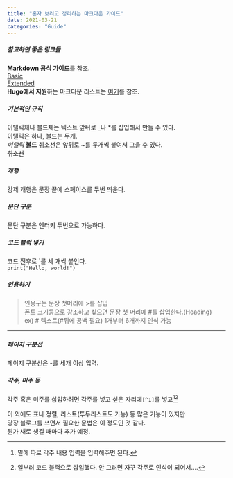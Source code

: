 ```yaml
---
title: "혼자 보려고 정리하는 마크다운 가이드"
date: 2021-03-21
categories: "Guide"
---
```

##### 참고하면 좋은 링크들
**Markdown 공식 가이드**를 참조.  
[Basic](https://www.markdownguide.org/basic-syntax/)  
[Extended](https://www.markdownguide.org/extended-syntax/)  
**Hugo에서 지원**하는 마크다운 리스트는 [여기](https://www.markdownguide.org/tools/hugo/)를 참조.

##### 기본적인 규칙
이탤릭체나 볼드체는 텍스트 앞뒤로 _나 *를 삽입해서 만들 수 있다.  
이탤릭은 하나, 볼드는 두개.  
*이탤릭* __볼드__
취소선은 앞뒤로 ~를 두개씩 붙여서 그을 수 있다.  
~~취소선~~


##### 개행
강제 개행은 문장 끝에 스페이스를 두번 띄운다.  


##### 문단 구분
문단 구분은 엔터키 두번으로 가능하다.  
<!--~~내가 쓰는 테마는 #으로 소제목을 붙임으로써 우측에 색인 기능을 지원하는데, 이상하게 ##, ### 밖에 인식을 못한다.~~  
해결법: config 파일에 아래의 코드를 추가한다.  
```
[markup]
  [markup.tableOfContents]
    endLevel = 6 #default 3
    ordered = false
    startLevel = 1 #default 2
```-->
##### 코드 블럭 넣기
코드 전후로 `를 세 개씩 붙인다.  
```print("Hello, world!")```


##### 인용하기
>인용구는 문장 첫머리에 >를 삽입  
폰트 크기등으로 강조하고 싶으면 문장 첫 머리에 #를 삽입한다.(Heading)  
ex) # 텍스트(#뒤에 공백 필요) 1개부터 6개까지 인식 가능

---
##### 페이지 구분선
페이지 구분선은 -를 세개 이상 입력.

##### 각주, 미주 등
각주 혹은 미주를 삽입하려면 각주를 넣고 싶은 자리에```[^1]```를 넣고[^1][^2]


이 외에도 표나 정렬, 리스트(투두리스트도 가능) 등 많은 기능이 있지만  
당장 블로그를 쓰면서 필요한 문법은 이 정도인 것 같다.  
뭔가 새로 생길 때마다 추가 예정.

[^1]: 밑에 따로 각주 내용 입력을 입력해주면 된다.
[^2]: 일부러 코드 블럭으로 삽입했다. 안 그러면 자꾸 각주로 인식이 되어서....
